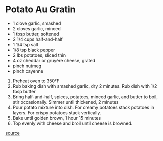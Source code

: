 # Potato Au Gratin

* 1 clove garlic, smashed
* 2 cloves garlic, minced
* 1 tbsp butter, softened
* 2 1/4 cups half-and-half
* 1 1/4 tsp salt
* 1/8 tsp black pepper
* 2 lbs potatoes, sliced thin
* 4 oz cheddar or gruyère cheese, grated
* pinch nutmeg
* pinch cayenne

1. Preheat oven to 350°F
1. Rub baking dish with smashed garlic, dry 2 minutes. Rub dish with 1/2 tbsp butter
1. Bring half-and-half, spices, potatoes, minced garlic, and butter to boil, stir occasionally. Simmer until thickened, 2 minutes
1. Pour potato mixture into dish. For creamy potatoes stack potatoes in layers. For crispy potatoes stack vertically.
1. Bake until golden brown, 1 hour 15 minutes
1. Top evenly with cheese and broil until cheese is browned.

[source](https://www.cooksillustrated.com/recipes/1236-classic-potato-gratin)
